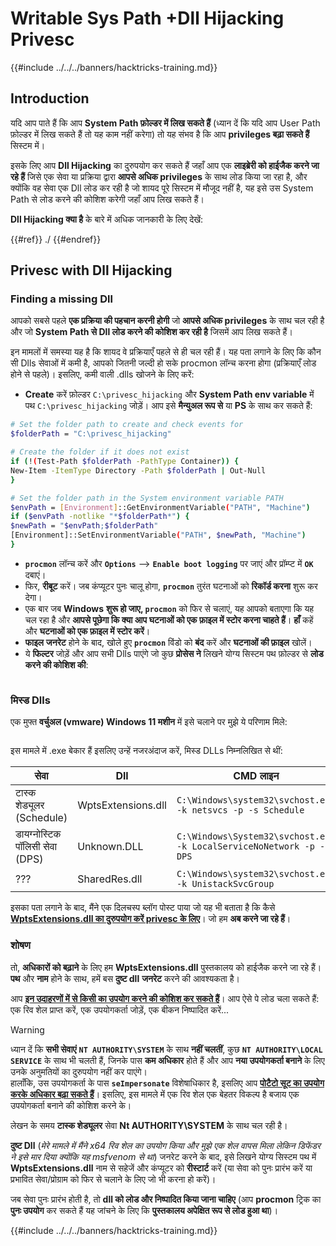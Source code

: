 # Writable Sys Path +Dll Hijacking Privesc

{{#include ../../../banners/hacktricks-training.md}}

## Introduction

यदि आप पाते हैं कि आप **System Path फ़ोल्डर में लिख सकते हैं** (ध्यान दें कि यदि आप User Path फ़ोल्डर में लिख सकते हैं तो यह काम नहीं करेगा) तो यह संभव है कि आप **privileges बढ़ा सकते हैं** सिस्टम में।

इसके लिए आप **Dll Hijacking** का दुरुपयोग कर सकते हैं जहाँ आप एक **लाइब्रेरी को हाईजैक करने जा रहे हैं** जिसे एक सेवा या प्रक्रिया द्वारा **आपसे अधिक privileges** के साथ लोड किया जा रहा है, और क्योंकि वह सेवा एक Dll लोड कर रही है जो शायद पूरे सिस्टम में मौजूद नहीं है, यह इसे उस System Path से लोड करने की कोशिश करेगी जहाँ आप लिख सकते हैं।

**Dll Hijacking क्या है** के बारे में अधिक जानकारी के लिए देखें:


{{#ref}}
./
{{#endref}}

## Privesc with Dll Hijacking

### Finding a missing Dll

आपको सबसे पहले **एक प्रक्रिया की पहचान करनी होगी** जो **आपसे अधिक privileges** के साथ चल रही है और जो **System Path से Dll लोड करने की कोशिश कर रही है** जिसमें आप लिख सकते हैं।

इन मामलों में समस्या यह है कि शायद वे प्रक्रियाएँ पहले से ही चल रही हैं। यह पता लगाने के लिए कि कौन सी Dlls सेवाओं में कमी है, आपको जितनी जल्दी हो सके procmon लॉन्च करना होगा (प्रक्रियाएँ लोड होने से पहले)। इसलिए, कमी वाली .dlls खोजने के लिए करें:

- **Create** करें फ़ोल्डर `C:\privesc_hijacking` और **System Path env variable** में पथ `C:\privesc_hijacking` जोड़ें। आप इसे **मैन्युअल रूप से** या **PS** के साथ कर सकते हैं:
```bash
# Set the folder path to create and check events for
$folderPath = "C:\privesc_hijacking"

# Create the folder if it does not exist
if (!(Test-Path $folderPath -PathType Container)) {
New-Item -ItemType Directory -Path $folderPath | Out-Null
}

# Set the folder path in the System environment variable PATH
$envPath = [Environment]::GetEnvironmentVariable("PATH", "Machine")
if ($envPath -notlike "*$folderPath*") {
$newPath = "$envPath;$folderPath"
[Environment]::SetEnvironmentVariable("PATH", $newPath, "Machine")
}
```
- **`procmon`** लॉन्च करें और **`Options`** --> **`Enable boot logging`** पर जाएं और प्रॉम्प्ट में **`OK`** दबाएं।
- फिर, **रीबूट** करें। जब कंप्यूटर पुनः चालू होगा, **`procmon`** तुरंत घटनाओं को **रिकॉर्ड करना** शुरू कर देगा।
- एक बार जब **Windows** **शुरू हो जाए, `procmon`** को फिर से चलाएं, यह आपको बताएगा कि यह चल रहा है और **आपसे पूछेगा कि क्या आप घटनाओं को एक फ़ाइल में स्टोर करना चाहते हैं**। **हाँ** कहें और **घटनाओं को एक फ़ाइल में स्टोर करें**।
- **फाइल** **जनरेट** होने के बाद, खोले हुए **`procmon`** विंडो को **बंद** करें और **घटनाओं की फ़ाइल** खोलें।
- ये **फिल्टर** जोड़ें और आप सभी Dlls पाएंगे जो कुछ **प्रोसेस ने** लिखने योग्य सिस्टम पथ फ़ोल्डर से **लोड करने की कोशिश की**:

<figure><img src="../../../images/image (945).png" alt=""><figcaption></figcaption></figure>

### मिस्ड Dlls

एक मुफ्त **वर्चुअल (vmware) Windows 11 मशीन** में इसे चलाने पर मुझे ये परिणाम मिले:

<figure><img src="../../../images/image (607).png" alt=""><figcaption></figcaption></figure>

इस मामले में .exe बेकार हैं इसलिए उन्हें नजरअंदाज करें, मिस्ड DLLs निम्नलिखित से थीं:

| सेवा                             | Dll                | CMD लाइन                                                             |
| ------------------------------- | ------------------ | -------------------------------------------------------------------- |
| टास्क शेड्यूलर (Schedule)      | WptsExtensions.dll | `C:\Windows\system32\svchost.exe -k netsvcs -p -s Schedule`          |
| डायग्नोस्टिक पॉलिसी सेवा (DPS) | Unknown.DLL        | `C:\Windows\System32\svchost.exe -k LocalServiceNoNetwork -p -s DPS` |
| ???                             | SharedRes.dll      | `C:\Windows\system32\svchost.exe -k UnistackSvcGroup`                |

इसका पता लगाने के बाद, मैंने एक दिलचस्प ब्लॉग पोस्ट पाया जो यह भी बताता है कि कैसे [**WptsExtensions.dll का दुरुपयोग करें privesc के लिए**](https://juggernaut-sec.com/dll-hijacking/#Windows_10_Phantom_DLL_Hijacking_-_WptsExtensionsdll)। जो हम **अब करने जा रहे हैं**।

### शोषण

तो, **अधिकारों को बढ़ाने** के लिए हम **WptsExtensions.dll** पुस्तकालय को हाईजैक करने जा रहे हैं। **पथ** और **नाम** होने के साथ, हमें बस **दुष्ट dll** **जनरेट** करने की आवश्यकता है।

आप [**इन उदाहरणों में से किसी का उपयोग करने की कोशिश कर सकते हैं**](#creating-and-compiling-dlls)। आप ऐसे पे लोड चला सकते हैं: एक रिव शेल प्राप्त करें, एक उपयोगकर्ता जोड़ें, एक बीकन निष्पादित करें...

> [!WARNING]
> ध्यान दें कि **सभी सेवाएं** **`NT AUTHORITY\SYSTEM`** के साथ **नहीं चलतीं**, कुछ **`NT AUTHORITY\LOCAL SERVICE`** के साथ भी चलती हैं, जिनके पास **कम अधिकार** होते हैं और आप **नया उपयोगकर्ता बनाने** के लिए उनके अनुमतियों का दुरुपयोग नहीं कर पाएंगे।\
> हालाँकि, उस उपयोगकर्ता के पास **`seImpersonate`** विशेषाधिकार है, इसलिए आप [**पोटैटो सूट का उपयोग करके अधिकार बढ़ा सकते हैं**](../roguepotato-and-printspoofer.md)। इसलिए, इस मामले में एक रिव शेल एक बेहतर विकल्प है बजाय एक उपयोगकर्ता बनाने की कोशिश करने के।

लेखन के समय **टास्क शेड्यूलर** सेवा **Nt AUTHORITY\SYSTEM** के साथ चल रही है।

**दुष्ट Dll** (_मेरे मामले में मैंने x64 रिव शेल का उपयोग किया और मुझे एक शेल वापस मिला लेकिन डिफेंडर ने इसे मार दिया क्योंकि यह msfvenom से था_) जनरेट करने के बाद, इसे लिखने योग्य सिस्टम पथ में **WptsExtensions.dll** नाम से सहेजें और कंप्यूटर को **रीस्टार्ट** करें (या सेवा को पुनः प्रारंभ करें या प्रभावित सेवा/प्रोग्राम को फिर से चलाने के लिए जो भी करना हो करें)।

जब सेवा पुनः प्रारंभ होती है, तो **dll को लोड और निष्पादित किया जाना चाहिए** (आप **procmon** ट्रिक का **पुनः उपयोग** कर सकते हैं यह जांचने के लिए कि **पुस्तकालय अपेक्षित रूप से लोड हुआ था**)। 

{{#include ../../../banners/hacktricks-training.md}}
